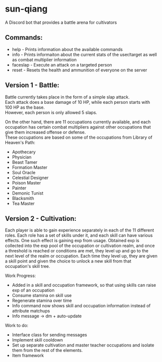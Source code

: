 # sun-qiang
A Discord bot that provides a battle arena for cultivators

## Commands:

* help - Prints information about the available commands
* info - Prints informaiton about the current stats of the user/target as well as combat multiplier information
* faceslap - Execute an attack on a targeted person
* reset - Resets the health and ammunition of everyone on the server

## Version 1 - Battle:
Battle currently takes place in the form of a simple slap attack.  
Each attack does a base damage of 10 HP, while each person starts with 100 HP as the base.  
However, each person is only allowed 5 slaps.   

On the other hand, there are 11 occupations currently available, and each occupation has certain combat multipliers against other occupations that give them increased offense or defense.  
These occupations are based on some of the occupations from Library of Heaven's Path:  

* Apothecary
* Physician
* Beast Tamer
* Formation Master
* Soul Oracle
* Celestial Designer
* Poison Master
* Painter
* Demonic Tunist
* Blacksmith
* Tea Master


## Version 2 - Cultivation:

Each player is able to gain experience separately in each of the 11 different roles. 
Each role has a set of skills under it, and each skill can have various effects. One such effect is gaining exp from usage. Obtained exp is collected into the exp pool of the occupation or cultivation realm, and once a threshold is reached or conditions are met, they level up and go to the next level of the realm or occupation. Each time they level up, they are given a skill point and given the choice to unlock a new skill from that occupation's skill tree.

Work Progress:
+ Added in a skill and occupation framework, so that using skills can raise exp of an occupation
+ Consume stamina on skill use
+ Regenerate stamina over time
+ Info command now shows skill and occupation information instead of attribute matchups
+ Info message -> dm + auto-update

Work to do:
* Interface class for sending messages
* Implement skill cooldown
* Set up separate cultivation and master teacher occupations and isolate them from the rest of the elements.
* Item framework